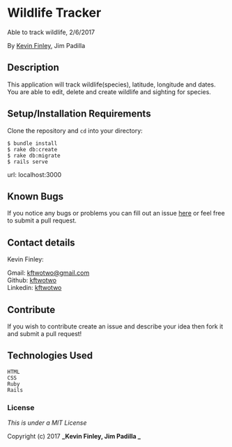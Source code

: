 # Wildlife Tracker

 Able to track wildlife, 2/6/2017

 By [Kevin Finley](http://www.kfinley.com), Jim Padilla

## Description

This application will track wildlife(species), latitude, longitude and dates. You are able to edit, delete and create wildlife and sighting for species.

## Setup/Installation Requirements

Clone the repository and `cd` into your directory:
```
$ bundle install
$ rake db:create
$ rake db:migrate
$ rails serve
```
url: localhost:3000

## Known Bugs

If you notice any bugs or problems you can fill out an issue [here](http://www.github.com/kftwotwo/wildlife_tracker/issues) or feel free to submit a pull request.

## Contact details
Kevin Finley:  

  Gmail: kftwotwo@gmail.com  
  Github: [kftwotwo](https://www.github.com/kftwotwo)  
  Linkedin: [kftwotwo](https://www.linkedin.com/in/kftwotwo/)

## Contribute

If you wish to contribute create an issue and describe your idea then fork it and submit a pull request!

## Technologies Used
```
HTML
CSS
Ruby
Rails
```
### License

*This is under a MIT License*

Copyright (c) 2017 **_Kevin Finley, Jim Padilla _**
